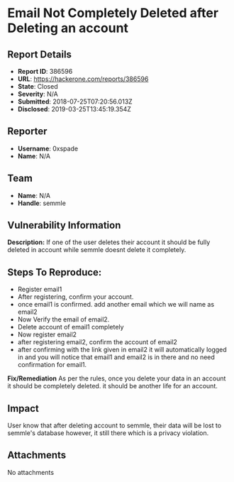 # Email Not Completely Deleted after Deleting an account

## Report Details
- **Report ID**: 386596
- **URL**: https://hackerone.com/reports/386596
- **State**: Closed
- **Severity**: N/A
- **Submitted**: 2018-07-25T07:20:56.013Z
- **Disclosed**: 2019-03-25T13:45:19.354Z

## Reporter
- **Username**: 0xspade
- **Name**: N/A

## Team
- **Name**: N/A
- **Handle**: semmle

## Vulnerability Information
**Description:** 
If one of the user deletes their account it should be fully deleted in account while semmle doesnt delete it completely.

## Steps To Reproduce:
* Register email1
* After registering, confirm your account.
* once email1 is confirmed. add another email which we will name as email2
* Now Verify the email of email2.
* Delete account of email1 completely
* Now register email2
* after registering email2, confirm the account of email2
* after confirming with the link given in email2 it will automatically logged in and you will notice that email1 and email2 is in there and no need confirmation for email1.

**Fix/Remediation**
As per the rules, once you delete your data in an account it should be completely deleted. it should be another life for an account.

## Impact

User know that after deleting account to semmle, their data will be lost to semmle's database however, it still there which is a privacy violation.

## Attachments
No attachments

